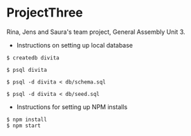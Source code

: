 # ProjectThree
Rina, Jens and Saura's team project, General Assembly Unit 3. 

- Instructions on setting up local database 
```
$ createdb divita

$ psql divita

$ psql -d divita < db/schema.sql

$ psql -d divita < db/seed.sql

```

- Instructions for setting up NPM installs 

```
$ npm install 
$ npm start

```